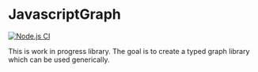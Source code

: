# JavascriptGraph

[![Node.js CI](https://github.com/TimothyGillespie/JavascriptGraph/actions/workflows/node.js.yml/badge.svg?branch=main)](https://github.com/TimothyGillespie/JavascriptGraph/actions/workflows/node.js.yml)

This is work in progress library. The goal is to create a typed graph library which can be used generically.
